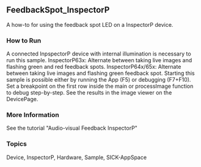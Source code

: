 ## FeedbackSpot_InspectorP
A how-to for using the feedback spot LED on a InspectorP device.

### How to Run
A connected InpspectorP device with internal illumination is necessary to run this sample.
InspectorP63x: Alternate between taking live images and flashing green and red feedback spots.
InspectorP64x/65x: Alternate between taking live images and flashing green feedback spot.
Starting this sample is possible either by running the App (F5) or debugging (F7+F10).
Set a breakpoint on the first row inside the main or processImage function to debug step-by-step.
See the results in the image viewer on the DevicePage.

### More Information
See the tutorial "Audio-visual Feedback InspectorP"

### Topics
Device, InspectorP, Hardware, Sample, SICK-AppSpace